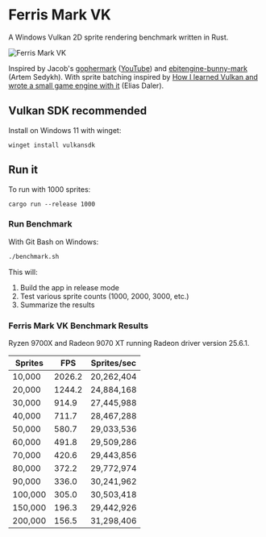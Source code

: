 # Ferris Mark VK

A Windows Vulkan 2D sprite rendering benchmark written in Rust.

![Ferris Mark VK](ferris-mark-vk.gif)

Inspired by Jacob's [gophermark](https://github.com/unitoftime/experiments/tree/master/gophermark) ([YouTube](https://www.youtube.com/watch?v=ZuVyxnpMZO4))
and [ebitengine-bunny-mark](https://github.com/sedyh/ebitengine-bunny-mark) (Artem Sedykh). With sprite batching inspired by [How I learned Vulkan and wrote a small game engine with it](https://edw.is/learning-vulkan/#drawing-many-sprites) (Elias Daler).

## Vulkan SDK recommended

Install on Windows 11 with winget:

```
winget install vulkansdk
```

## Run it

To run with 1000 sprites:

```
cargo run --release 1000
```

### Run Benchmark

With Git Bash on Windows:

```bash
./benchmark.sh
```

This will:
1. Build the app in release mode
2. Test various sprite counts (1000, 2000, 3000, etc.)
3. Summarize the results

### Ferris Mark VK Benchmark Results

Ryzen 9700X and Radeon 9070 XT running Radeon driver version 25.6.1.

Sprites | FPS     | Sprites/sec
--------|---------|------------
  10,000 |  2026.2 | 20,262,404
  20,000 |  1244.2 | 24,884,168
  30,000 |   914.9 | 27,445,988
  40,000 |   711.7 | 28,467,288
  50,000 |   580.7 | 29,033,536
  60,000 |   491.8 | 29,509,286
  70,000 |   420.6 | 29,443,856
  80,000 |   372.2 | 29,772,974
  90,000 |   336.0 | 30,241,962
 100,000 |   305.0 | 30,503,418
 150,000 |   196.3 | 29,442,926
 200,000 |   156.5 | 31,298,406
